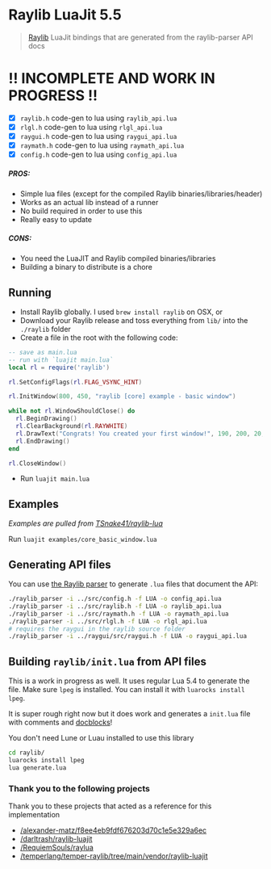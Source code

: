 Raylib LuaJit 5.5
=================

> [Raylib](https://www.raylib.com) LuaJit bindings that are generated from the raylib-parser API docs

# !! INCOMPLETE AND WORK IN PROGRESS !!

- [x] `raylib.h` code-gen to lua using `raylib_api.lua`
- [x] `rlgl.h` code-gen to lua using `rlgl_api.lua`
- [x] `raygui.h` code-gen to lua using `raygui_api.lua`
- [x] `raymath.h` code-gen to lua using `raymath_api.lua`
- [x] `config.h` code-gen to lua using `config_api.lua`

##### PROS:

- Simple lua files (except for the compiled Raylib binaries/libraries/header)
- Works as an actual lib instead of a runner
- No build required in order to use this
- Really easy to update

##### CONS:

- You need the LuaJIT and Raylib compiled binaries/libraries
- Building a binary to distribute is a chore

## Running

- Install Raylib globally. I used `brew install raylib` on OSX, or
- Download your Raylib release and toss everything from `lib/` into the `./raylib` folder
- Create a file in the root with the following code:

```lua
-- save as main.lua
-- run with `luajit main.lua`
local rl = require('raylib')

rl.SetConfigFlags(rl.FLAG_VSYNC_HINT)

rl.InitWindow(800, 450, "raylib [core] example - basic window")

while not rl.WindowShouldClose() do
  rl.BeginDrawing()
  rl.ClearBackground(rl.RAYWHITE)
  rl.DrawText("Congrats! You created your first window!", 190, 200, 20, rl.LIGHTGRAY)
  rl.EndDrawing()
end

rl.CloseWindow()

```

- Run `luajit main.lua`

## Examples

*Examples are pulled from [TSnake41/raylib-lua](https://github.com/TSnake41/raylib-lua/tree/master/examples)*

Run `luajit examples/core_basic_window.lua`

## Generating API files

You can use [the Raylib parser](https://github.com/raysan5/raylib/tree/master/parser) to generate `.lua` files that document the API:

```sh
./raylib_parser -i ../src/config.h -f LUA -o config_api.lua
./raylib_parser -i ../src/raylib.h -f LUA -o raylib_api.lua
./raylib_parser -i ../src/raymath.h -f LUA -o raymath_api.lua
./raylib_parser -i ../src/rlgl.h -f LUA -o rlgl_api.lua
# requires the raygui in the raylib source folder
./raylib_parser -i ../raygui/src/raygui.h -f LUA -o raygui_api.lua
```

## Building `raylib/init.lua` from API files

This is a work in progress as well. It uses regular Lua 5.4 to generate the file. Make sure `lpeg` is installed. You can install it with `luarocks install lpeg`.

It is super rough right now but it does work and generates a `init.lua` file with comments and [docblocks](https://stevedonovan.github.io/ldoc/manual/doc.md.html)!

You don't need Lune or Luau installed to use this library

```sh
cd raylib/
luarocks install lpeg
lua generate.lua
```

### Thank you to the following projects

Thank you to these projects that acted as a reference for this implementation

- [/alexander-matz/f8ee4eb9fdf676203d70c1e5e329a6ec](https://gist.github.com/alexander-matz/f8ee4eb9fdf676203d70c1e5e329a6ec)
- [/darltrash/raylib-luajit](https://github.com/darltrash/raylib-luajit)
- [/RequiemSouls/raylua](https://github.com/RequiemSouls/raylua)
- [/temperlang/temper-raylib/tree/main/vendor/raylib-luajit](https://github.com/temperlang/temper-raylib/tree/main/vendor/raylib-luajit)